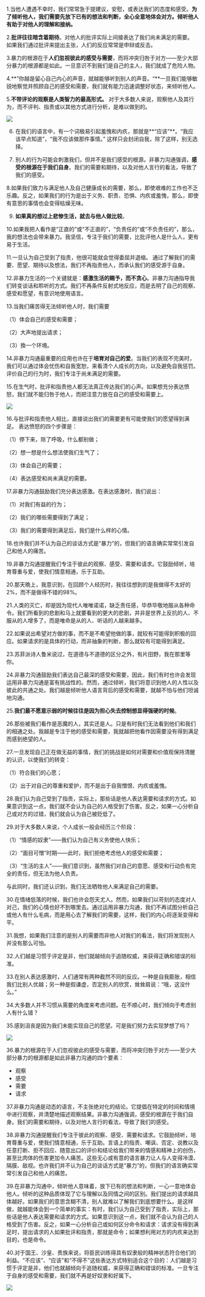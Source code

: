 1.当他人遭遇不幸时，我们常常急于提建议，安慰，或表达我们的态度和感受。**为了倾听他人，我们需要先放下已有的想法和判断，全心全意地体会对方。倾听他人有助于对他人的理解和接纳。**

2.**批评往往暗含着期待**。对他人的批评实际上间接表达了我们尚未满足的需要。 如果我们通过批评来提出主张，人们的反应常常是申辩或反击。

3.暴力的根源在于**人们忽视彼此的感受与需要**，而将冲突归咎于对方——至少大部分暴力的根源都是如此。一旦意识不到我们是自己的主人，我们就成了危险人物。

4.**”你越是留心自己内心的声音，就越能够听到别人的声音。“**一旦我们能够敏锐地察觉并照顾自己的感受和需要，我们就有能力迅速调整好状态，来倾听他人。


5.**不带评论的观察是人类智力的最高形式。** 对于大多数人来说，观察他人及其行为，而不评判、指责或以其他方式进行分析，是难以做到的。


![](https://upload-images.jianshu.io/upload_images/6943526-9d106c77c75e696f.jpg?imageMogr2/auto-orient/strip%7CimageView2/2/w/1240)

6. 在我们的语言中，有一个词极易引起羞愧和内疚，那就是**“应该”**。“我应该早点知道”，“我不应该做那件事情。” 这样只会封闭自我，除了这样，别无选择。

7. 别人的行为可能会刺激我们，但并不是我们感受的根源。非暴力沟通强调，**感受的根源在于我们自身**。我们的需要和期待，以及对他人言行的看法，导致了我们的感受。

8.如果我们致力与满足他人及自己健康成长的需要，那么，即使艰难的工作也不乏乐趣。反之，如果我们的行为是出于义务、职责、恐惧、内疚或羞愧，那么，即使有意思的事情也会变得枯燥无味。

9. **如果真的想过上悲惨生活，就去与他人做比较**。

10.如果我把人看作是“正直的”或“不正直的”，“负责任的”或“不负责任的”，那么，我的想法也会带来暴力。我坚信，专注于我们的需要，比批评他人是什么人，更有易于生活。

11.一旦认为自己受到了指责，他很可能就会觉得委屈并退缩。 通过了解我们的需要、愿望、期待以及想法，我们不再指责他人，而承认我们的感受源于自身。

12.非暴力生活的一个关键就是：**感激生活的赐予，而不贪心**。非暴力沟通指导我们转变谈话和聆听的方式。我们不再条件反射式地反应，而是去明了自己的观察、感受和愿望，有意识地使用语言。

13.当我们痛苦得无法倾听他人时，我们需要

（1）体会自己的感受和需要；

（2）大声地提出请求；

（3）換一个环境。

14.非暴力沟通最重要的应用也许在于**培育对自己的爱**。当我们的表现不完美时，我们可以通过体会忧伤和自我宽恕，来看清个人成长的方向，以及避免自我惩罚。评价自己的行为时，我们专注于尚未满足的需要。

15.在生气时，批评和指责他人都无法真正传达我们的心声。如果想充分表达愤怒，我们就不能归咎于他人，而把注意力放在自己的感受和需要上。

![](https://upload-images.jianshu.io/upload_images/6943526-f647b2dcb474baa3.jpg?imageMogr2/auto-orient/strip%7CimageView2/2/w/1240)

16.与批评和指责他人相比，直接说出我们的需要更有可能使我们的愿望得到满足。 表达愤怒的四个步骤是：

（1）停下来，除了呼吸，什么都别做；

（2）想一想是什么想法使我们生气了；

（3）体会自己的需要；

（4）表达感受和尚未满足的需要。

17.非暴力沟通鼓励我们充分表达感激。在表达感激时，我们说出：

（1）对我们有益的行为；

（2）我们的哪些需要得到了满足；

（3）我们的需要得到满足后，我们是什么样的心情。

18.也许我们并不认为自己的谈话方式是“暴力”的，但我们的语言确实常常引发自己和他人的痛苦。

19.非暴力沟通提醒我们专注于彼此的观察、感受、需要和请求。它鼓励倾听，培育尊重与爱，使我们情意相通，乐于互助。

20.那天晩上，我意识到，在回顾个人经历时，我往往想到的是我做得不太好的2%，而不是做得不错的98%。

21.人类的灭亡，却是因为现代人唯唯诺诺，缺乏责任感，毕恭毕敬地服从各种命令。我们所看到的悲剧和马上就要看到的更大的悲剧，并非是世界上反抗的人、不服从的人增多了，而是唯命是从的人、听话的人越来越多。

22.如果说出希望对方做的事，而不是不希望他做的事，就较有可能得到积极的回应。如果请求的是具体的行动，而非抽象的判断，那么就较有可能得到满足。

23.苏菲派诗人鲁米说过，在道德与不道德的区分之外，有片田野，我在那里等你。

24.非暴力沟通鼓励我们表达自己最深的感受和需要，因此，我们有时也许会发现运用非暴力沟通是富有挑战性的。然而，通过倾听，我们将意识到他人的人性以及彼此的共通之处。我们越是倾听他人语言背后的感受和需要，就越不怕与他们坦诚地沟通。

25.**我们最不愿意示弱的时候往往是因为担心失去控制想显得强硬的时候**。

26.那些被我们看作是恶魔的人，其实还是人。只是有时我们无法看到他们和我们的相通之处。我越是专注于他的感受和需要，我就越把他看作因需要没有得到满足而感到绝望的人。

27.一旦发现自己正在做无益的事情，我们的挑战是如何对需要和价值观保持清醒的认识，以使我们的转变：

（1）符合我们的心愿；

（2）出于对自己的尊重和爱护，而不是出于自我憎恨、内疚或羞愧。

28.我们认为自己受到了指责，实际上，那些话是他人表达需要和请求的方式。如果意识到这一点，我们就不会认为自己的人格受到了伤害。反之，如果一心分析自己或对方的过错，我们就会认为自己被贬低了。

29.对于大多数人来说，个人成长一般会经历三个阶段：

（1）“情感的奴隶”——我们认为自己有义务使他人快乐；

（2）“面目可憎”时期——此时，我们拒绝考虑他人的感受和需要；

（3）“生活的主人”——我们意识到，虽然我们对自己的意愿、感受和行动负有完全的责任，但无法为他人负责。

与此同时，我们还认识到，我们无法牺牲他人来满足自己的需要。

30.在情绪低落的时候，我们也许会怨天尤人。然而，如果我们以苛刻的态度对人对己，我们的心情也好不到哪里去。通过运用非暴力沟通，我们不再试图分析自己或他人有什么毛病，而是用心去了解我们的需要，这样，我们的内心将逐渐变得和平。

31.我想，如果我们注意的是别人的需要而非他人对我们的看法，我们将发现别人并没有那么可怕。

32.人们越是习惯于评定是非，他们就越倾向于追随权威，来获得正确和错误的标准。

33.在别人表达感激时，人们通常有两种截然不同的反应。一种是自我膨胀，相信我们比别人优越；另一种是假谦虚，否定别人的欣赏，耸耸肩说：“哦，这没什么。”

34.大多数人并不习惯从需要的角度来考虑问题。在不顺心时，我们倾向于考虑别人有什么错？

35.感到沮丧是因为我们未能实现自己的愿望。可是我们努力去实现梦想了吗？

![](https://upload-images.jianshu.io/upload_images/6943526-b358cd5eee7cc807.png?imageMogr2/auto-orient/strip%7CimageView2/2/w/1240)


36.暴力的根源在于人们忽视彼此的感受与需要，而将冲突归咎于对方——至少大部分暴力的根源都是如此非暴力沟通的四个要素：
* 观察
* 感受
* 需要
* 请求

37.非暴力沟通是动态的语言，不主张绝对化的结论。它提倡在特定的时间和情境中进行观察，并清楚地描述观察结果。非暴力沟通强调，感受的根源在于我们自身。我们的需要和期待，以及对他人言行的看法，导致了我们的感受。

38.非暴力沟通提醒我们专注于彼此的观察、感受、需要和请求。它鼓励倾听，培育尊重与爱，使我们情意相通，乐于互助。言语上的指责、嘲讽、否定、说教以及任意打断、拒不回应、随意出口的评价和结论给我们带来的情感和精神上的创伤，甚至比肉体的伤害更加令人痛苦。这些无心或有意的语言暴力让人与人变得冷漠、隔膜、敌视。也许我们并不认为自己的谈话方式是“暴力”的，但我们的语言确实常常引发自己和他人的痛苦。

39.在非暴力沟通中，倾听他人意味着，放下已有的想法和判断，一心一意地体会他人。倾听的这种品质体现了它与理解以及同情之间的区别。我们提出的请求越具体越好。如果我们的意思含糊不清，别人就难以了解我们到底想要什么。是这样做，就越能体会到一个简单的事实：有时，我们认为自己受到了指责，实际上，那些话是他人表达需要和请求的方式。如果意识到这一点，我们就不会认为自己的人格受到了伤害。反之，如果一心分析自己或如何区分命令和请求：请求没有得到满足时，提出请求的人如果批评和指责，那就是命令；如果想利用对方的内疚来达到目的，也是命令。

40.对于国王、沙皇、贵族来说，将臣民训练得具有奴隶般的精神状态符合他们的利益。“不应该”、“应该”和“不得不”这些表达方式特别适合这个目的：人们越是习惯于评定是非，他们也就越倾向于追随权威，来获得正确和错误的标准。一旦专注于自身的感受和需要，我们就不再是好奴隶和好属下。

![](https://upload-images.jianshu.io/upload_images/6943526-669233b092a42bec.gif?imageMogr2/auto-orient/strip)




